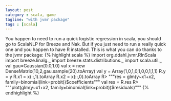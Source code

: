 ```yaml
---
layout: post
category : scala, game
tagline: "with jvmr package"
tags : [scala]
---
```


You happen to need to run a quick logistic regression in scala, you should go to ScalaNLP for Breeze and Nak. But if you just need to run a really quick one and you happen to have R installed.
This is what you can do thanks to the jvmr package:
{% highlight scala %}
import org.ddahl.jvmr.RInScala
import breeze.linalg._
import breeze.stats.distributions._
import scala.util._
val gau=Gaussian(0.0,1.0)
val x = new DenseMatrix(10,2,gau.sample(20).toArray)
val y =  Array(1,0,1,0,1,0,0,1,1,1)
R.y  = y
R.x1 = x(::,1).toArray
R.x2 = x(::,0).toArray
R> """res = glm(y~x1+x2, family=binomial(link=probit))$coefficients"""
val res = R.res
R> """plot(glm(y~x1+x2, family=binomial(link=probit))$residuals)"""
{% endhighlight %}
